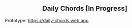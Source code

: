 <h2 align="center">
  Daily Chords [In Progress]
</h2>

Prototype: <a href='https://daily-chords.web.app'>https://daily-chords.web.app</a>
